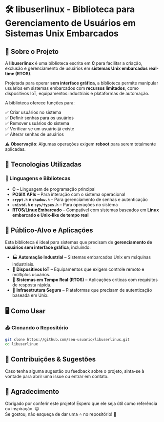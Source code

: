 # 🛠️ libuserlinux - Biblioteca para Gerenciamento de Usuários em Sistemas Unix Embarcados

## 📌 Sobre o Projeto

A **libuserlinux** é uma biblioteca escrita em **C** para facilitar a criação, exclusão e gerenciamento de usuários em **sistemas Unix embarcados real-time (RTOS)**.  

Projetada para operar **sem interface gráfica**, a biblioteca permite manipular usuários em sistemas embarcados com **recursos limitados**, como dispositivos IoT, equipamentos industriais e plataformas de automação.  

A biblioteca oferece funções para:  

✅ Criar usuários no sistema  
✅ Definir senhas para os usuários  
✅ Remover usuários do sistema  
✅ Verificar se um usuário já existe  
✅ Alterar senhas de usuários  

⚠️ **Observação**: Algumas operações exigem **reboot** para serem totalmente aplicadas.

## 🚀 Tecnologias Utilizadas

### 📌 Linguagens e Bibliotecas
- **C** – Linguagem de programação principal  
- **POSIX APIs** – Para interação com o sistema operacional  
- **`crypt.h` e `shadow.h`** – Para gerenciamento de senhas e autenticação  
- **`unistd.h` e `sys/types.h`** – Para operações no sistema  
- **RTOS/Linux Embarcado** – Compatível com sistemas baseados em **Linux embarcado e Unix-like de tempo real**  

## 🎯 Público-Alvo e Aplicações

Esta biblioteca é ideal para sistemas que precisam de **gerenciamento de usuários sem interface gráfica**, incluindo:

- 🏭 **Automação Industrial** – Sistemas embarcados Unix em máquinas industriais.  
- 📡 **Dispositivos IoT** – Equipamentos que exigem controle remoto e múltiplos usuários.  
- 🚀 **Sistemas em Tempo Real (RTOS)** – Aplicações críticas com requisitos de resposta rápida.  
- 🔐 **Infraestrutura Segura** – Plataformas que precisam de autenticação baseada em Unix.  

## 🖥️ Como Usar

### 📥 Clonando o Repositório
```sh
git clone https://github.com/seu-usuario/libuserlinux.git
cd libuserlinux
```

## 🤝 Contribuições & Sugestões

Caso tenha alguma sugestão ou feedback sobre o projeto, sinta-se à vontade para abrir uma issue ou entrar em contato.

## 🌟 Agradecimento

Obrigado por conferir este projeto! Espero que ele seja útil como referência ou inspiração. 😊  
Se gostou, não esqueça de dar uma ⭐ no repositório! 🚀

